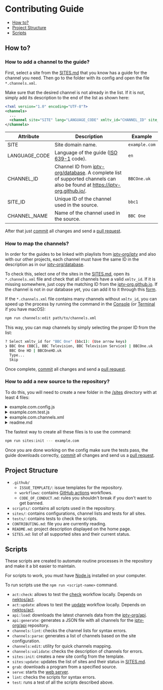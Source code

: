 # Contributing Guide

- [How to?](#how-to)
- [Project Structure](#project-structure)
- [Scripts](#scripts)

## How to?

### How to add a channel to the guide?

First, select a site from the [SITES.md](SITES.md) that you know has a guide for the channel you need. Then go to the folder with its config and open the file `*.channels.xml`.

Make sure that the desired channel is not already in the list. If it is not, simply add its description to the end of the list as shown here:

```xml
<?xml version="1.0" encoding="UTF-8"?>
<channels>
  ...
  <channel site="SITE" lang="LANGUAGE_CODE" xmltv_id="CHANNEL_ID" site_id="SITE_ID">CHANNEL_NAME</channel>
</channels>
```

| Attribute     | Description                                                                                                                                                        | Example       |
| ------------- | ------------------------------------------------------------------------------------------------------------------------------------------------------------------ | ------------- |
| SITE          | Site domain name.                                                                                                                                                  | `example.com` |
| LANGUAGE_CODE | Language of the guide ([ISO 639-1](https://en.wikipedia.org/wiki/List_of_ISO_639-1_codes) code).                                                                   | `en`          |
| CHANNEL_ID    | Channel ID from [iptv-org/database](https://github.com/iptv-org/database). A complete list of supported channels can also be found at https://iptv-org.github.io/. | `BBCOne.uk`   |
| SITE_ID       | Unique ID of the channel used in the source.                                                                                                                       | `bbc1`        |
| CHANNEL_NAME  | Name of the channel used in the source.                                                                                                                            | `BBC One`     |

After that just [commit](https://docs.github.com/en/pull-requests/committing-changes-to-your-project/creating-and-editing-commits/about-commits) all changes and send a [pull request](https://docs.github.com/en/pull-requests/collaborating-with-pull-requests/proposing-changes-to-your-work-with-pull-requests/about-pull-requests).

### How to map the channels?

In order for the guides to be linked with playlists from [iptv-org/iptv](https://github.com/iptv-org/iptv) and also with our other projects, each channel must have the same ID in the description as in our [iptv-org/database](https://github.com/iptv-org/database).

To check this, select one of the sites in the [SITES.md](SITES.md), open its `*.channels.xml` file and check that all channels have a valid `xmltv_id`. If it is missing somewhere, just copy the matching ID from the [iptv-org.github.io](https://iptv-org.github.io/). If the channel is not in our database yet, you can add it to it through this [form](https://github.com/iptv-org/database/issues/new?assignees=&labels=channels%3Aadd&projects=&template=__channels_add.yml&title=Add%3A+).

If the `*.channels.xml` file contains many channels without `xmltv_id`, you can speed up the process by running the command in the [Console](https://en.wikipedia.org/wiki/Windows_Console) (or [Terminal](<https://en.wikipedia.org/wiki/Terminal_(macOS)>) if you have macOS):

```sh
npm run channels:edit path/to/channels.xml
```

This way, you can map channels by simply selecting the proper ID from the list:

```sh
? Select xmltv_id for "BBC One" (bbc1): (Use arrow keys)
❯ BBC One (BBC1, BBC Television, BBC Television Service) | BBCOne.uk
  BBC One HD | BBCOneHD.uk
  Type...
  Skip
```

Once complete, [commit](https://docs.github.com/en/pull-requests/committing-changes-to-your-project/creating-and-editing-commits/about-commits) all changes and send a [pull request](https://docs.github.com/en/pull-requests/collaborating-with-pull-requests/proposing-changes-to-your-work-with-pull-requests/about-pull-requests).

### How to add a new source to the repository?

To do this, you will need to create a new folder in the [/sites](/sites) directory with at least 4 files:

<details>
<summary>example.com.config.js</summary>
<br>

This file describes what kind of request we need to send to get the guide for a particular channel on a certain date and how to parse the response.

```js
module.exports = {
  site: 'example.com',
  url({ channel, date }) {
    return `https://example.com/api/${channel.site_id}/${date.format('YYYY-MM-DD')}`
  },
  parser({ content }) {
    try {
      return JSON.parse(content)
    } catch {
      return []
    }
  }
}
```

More detailed instructions for this file can be found here: https://github.com/freearhey/epg-grabber#site-config

</details>

<details>
<summary>example.com.test.js</summary>
<br>

With this file we can test the previously created config and make sure it works as you expect.

```js
const { parser, url } = require('./example.com.config.js')
const dayjs = require('dayjs')
const utc = require('dayjs/plugin/utc')
const customParseFormat = require('dayjs/plugin/customParseFormat')
dayjs.extend(customParseFormat)
dayjs.extend(utc)

const date = dayjs.utc('2025-01-12', 'YYYY-MM-DD').startOf('d')
const channel = { site_id: 'bbc1', xmltv_id: 'BBCOne.uk' }

it('can generate valid url', () => {
  expect(url({ channel, date })).toBe('https://example.com/api/bbc1/2025-01-12')
})

it('can parse response', () => {
  const content =
    '[{"title":"Program 1","start":"2025-01-12T00:00:00.000Z","stop":"2025-01-12T00:30:00.000Z"},{"title":"Program 2","start":"2025-01-12T00:30:00.000Z","stop":"2025-01-12T01:00:00.000Z"}]'

  const results = parser({ content })

  expect(results.length).toBe(2)
  expect(results[0]).toMatchObject({
    title: 'Program 1',
    start: '2025-01-12T00:00:00.000Z',
    stop: '2025-01-12T00:30:00.000Z'
  })
  expect(results[1]).toMatchObject({
    title: 'Program 2',
    start: '2025-01-12T00:30:00.000Z',
    stop: '2025-01-12T01:00:00.000Z'
  })
})

it('can handle empty guide', () => {
  const result = parser({
    date,
    channel,
    content: ''
  })

  expect(result).toMatchObject([])
})
```

To run all of these tests use the following command:

```sh
npm test --- example.com
```

Detailed documentation for the tests can be found here: https://jestjs.io/docs/using-matchers

</details>

<details>
<summary>example.com.channels.xml</summary>
<br>

This file contains a list of channels available at the source.

```xml
<?xml version="1.0" encoding="UTF-8" ?>
<channels>
  <channel site="example.com" lang="en" xmltv_id="BBCOne.uk" site_id="bbc1">BBC One</channel>
</channels>
```

</details>

<details>
<summary>readme.md</summary>
<br>

This file contains instructions on how to use this config.

````
# example.com

https://example.com

### Download the guide

```sh
npm run grab --- --site=example.com
```

### Test

```sh
npm test --- example.com
```
````

</details>

The fastest way to create all these files is to use the command:

```sh
npm run sites:init --- example.com
```

Once you are done working on the config make sure the tests pass, the guide downloads correctly, [commit](https://docs.github.com/en/pull-requests/committing-changes-to-your-project/creating-and-editing-commits/about-commits) all changes and send us a [pull request](https://docs.github.com/en/pull-requests/collaborating-with-pull-requests/proposing-changes-to-your-work-with-pull-requests/about-pull-requests).

## Project Structure

- `.github/`
  - `ISSUE_TEMPLATE/`: issue templates for the repository.
  - `workflows`: contains [GitHub actions](https://docs.github.com/en/actions/quickstart) workflows.
  - `CODE_OF_CONDUCT.md`: rules you shouldn't break if you don't want to get banned.
- `scripts/`: contains all scripts used in the repository.
- `sites/`: contains configurations, channel lists and tests for all sites.
- `tests/`: contains tests to check the scripts.
- `CONTRIBUTING.md`: file you are currently reading.
- `README.md`: project description displayed on the home page.
- `SITES.md`: list of all supported sites and their current status.

## Scripts

These scripts are created to automate routine processes in the repository and make it a bit easier to maintain.

For scripts to work, you must have [Node.js](https://nodejs.org/en) installed on your computer.

To run scripts use the `npm run <script-name>` command.

- `act:check`: allows to test the [check](https://github.com/iptv-org/iptv/blob/master/.github/workflows/check.yml) workflow locally. Depends on [nektos/act](https://github.com/nektos/act).
- `act:update`: allows to test the [update](https://github.com/iptv-org/iptv/blob/master/.github/workflows/update.yml) workflow locally. Depends on [nektos/act](https://github.com/nektos/act).
- `api:load`: downloads the latest channels data from the [iptv-org/api](https://github.com/iptv-org/api).
- `api:generate`: generates a JSON file with all channels for the [iptv-org/api](https://github.com/iptv-org/api) repository.
- `channels:lint`: сhecks the channel lists for syntax errors.
- `channels:parse`: generates a list of channels based on the site configuration.
- `channels:edit`: utility for quick channels mapping.
- `channels:validate`: checks the description of channels for errors.
- `sites:init`: creates a new site config from the template.
- `sites:update`: updates the list of sites and their status in [SITES.md](SITES.md).
- `grab`: downloads a program from a specified source.
- `serve`: starts the [web server](https://github.com/vercel/serve).
- `lint`: сhecks the scripts for syntax errors.
- `test`: runs a test of all the scripts described above.

